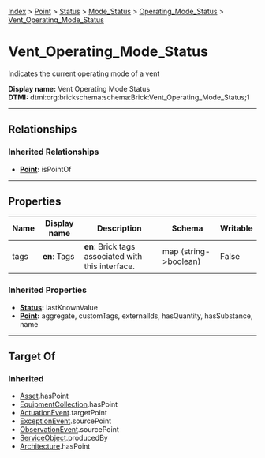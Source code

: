 [Index](../../../../index.md) > [Point](../../../Point.md) > [Status](../../Status.md) > [Mode_Status](../Mode_Status.md) > [Operating_Mode_Status](Operating_Mode_Status.md) > [Vent_Operating_Mode_Status](#)
# Vent_Operating_Mode_Status

Indicates the current operating mode of a vent


**Display name:** Vent Operating Mode Status<br />
**DTMI:** dtmi:org:brickschema:schema:Brick:Vent_Operating_Mode_Status;1

---

## Relationships

### Inherited Relationships
* **[Point](../../../Point.md):** isPointOf

---

## Properties

|Name|Display name|Description|Schema|Writable|
|-|-|-|-|-|
|tags|**en**: Tags|**en**: Brick tags associated with this interface.|map (string->boolean)|False|
### Inherited Properties
* **[Status](../../Status.md):** lastKnownValue
* **[Point](../../../Point.md):** aggregate, customTags, externalIds, hasQuantity, hasSubstance, name

---

## Target Of
### Inherited
* [Asset](../../../../Asset/Asset.md).hasPoint
* [EquipmentCollection](../../../../Collection/EquipmentCollection.md).hasPoint
* [ActuationEvent](../../../../Event/PointEvent/ActuationEvent.md).targetPoint
* [ExceptionEvent](../../../../Event/PointEvent/ExceptionEvent.md).sourcePoint
* [ObservationEvent](../../../../Event/PointEvent/ObservationEvent.md).sourcePoint
* [ServiceObject](../../../../Information/ServiceObject/ServiceObject.md).producedBy
* [Architecture](../../../../Space/Architecture/Architecture.md).hasPoint
